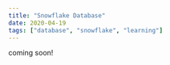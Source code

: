 ```yaml
---
title: "Snowflake Database"
date: 2020-04-19
tags: ["database", "snowflake", "learning"]
---
```

coming soon!